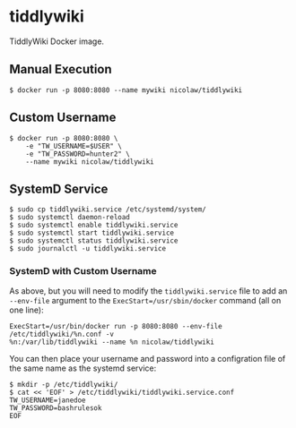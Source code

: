 # tiddlywiki

TiddlyWiki Docker image.

## Manual Execution

```
$ docker run -p 8080:8080 --name mywiki nicolaw/tiddlywiki
```

## Custom Username

```
$ docker run -p 8080:8080 \
    -e "TW_USERNAME=$USER" \
    -e "TW_PASSWORD=hunter2" \
    --name mywiki nicolaw/tiddlywiki
```

## SystemD Service

```
$ sudo cp tiddlywiki.service /etc/systemd/system/
$ sudo systemctl daemon-reload
$ sudo systemctl enable tiddlywiki.service
$ sudo systemctl start tiddlywiki.service
$ sudo systemctl status tiddlywiki.service
$ sudo journalctl -u tiddlywiki.service
```

### SystemD with Custom Username

As above, but you will need to modify the `tiddlywiki.service` file to add an
`--env-file` argument to the `ExecStart=/usr/sbin/docker` command (all on one
line):

```
ExecStart=/usr/bin/docker run -p 8080:8080 --env-file /etc/tiddlywiki/%n.conf -v
%n:/var/lib/tiddlywiki --name %n nicolaw/tiddlywiki
```

You can then place your username and password into a configration file of the
same name as the systemd service:

```
$ mkdir -p /etc/tiddlywiki/
$ cat << 'EOF' > /etc/tiddlywiki/tiddlywiki.service.conf
TW_USERNAME=janedoe
TW_PASSWORD=bashrulesok
EOF
```

